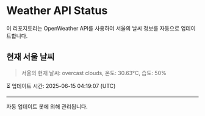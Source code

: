 
# Weather API Status

이 리포지토리는 OpenWeather API를 사용하여 서울의 날씨 정보를 자동으로 업데이트합니다.

## 현재 서울 날씨
> 서울의 현재 날씨: overcast clouds, 온도: 30.63°C, 습도: 50%

⏳ 업데이트 시간: 2025-06-15 04:19:07 (UTC)

---
자동 업데이트 봇에 의해 관리됩니다.
